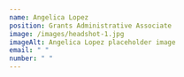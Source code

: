```yaml
---
name: Angelica Lopez
position: Grants Administrative Associate
image: /images/headshot-1.jpg
imageAlt: Angelica Lopez placeholder image
email: " "
number: " "
---
```

